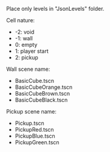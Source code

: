 Place only levels in "JsonLevels" folder.

Cell nature:
- -2: void
- -1: wall
- 0: empty
- 1: player start
- 2: pickup

Wall scene name:
- BasicCube.tscn
- BasicCubeOrange.tscn
- BasicCubeBrown.tscn
- BasicCubeBlack.tscn

Pickup scene name:
- Pickup.tscn
- PickupRed.tscn
- PickupBlue.tscn
- PickupGreen.tscn
